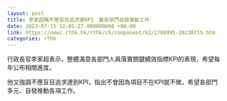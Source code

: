 ```yaml
---
layout: post
title: 李家超稱不應盲目追求達KPI　冀各部門自發推動工作
date: 2023-07-15 12:01:27.000000000 +08:00
link: https://news.rthk.hk/rthk/ch/component/k2/1708995-20230715.htm
categories: rthk
---
```


行政長官李家超表示，整體滿意各部門人員落實關鍵績效指標KPI的表現，希望每年公布相關進度。

他又強調不應盲目追求達到KPI，指出不會因為項目不在KPI就不做，希望各部門多元、自發推動各項工作。
